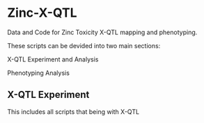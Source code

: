 # Zinc-X-QTL
Data and Code for Zinc Toxicity X-QTL mapping and phenotyping.

These scripts can be devided into two main sections:

  X-QTL Experiment and Analysis

  Phenotyping Analysis
## X-QTL Experiment
This includes all scripts that being with X-QTL
